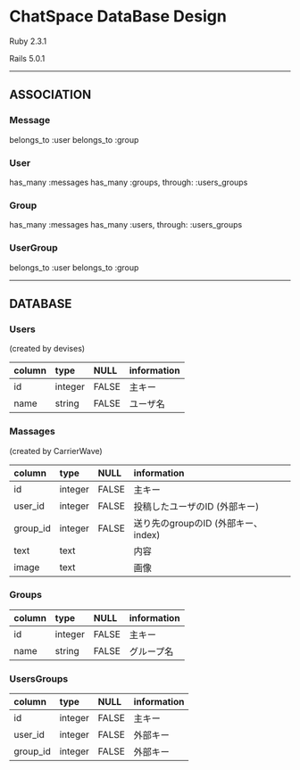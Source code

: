 # ChatSpace DataBase Design


Ruby 2.3.1

Rails 5.0.1

---

## ASSOCIATION


### Message

  belongs_to :user
  belongs_to :group


### User

  has_many :messages
  has_many :groups, through: :users_groups


### Group

  has_many :messages
  has_many :users, through: :users_groups


### UserGroup

  belongs_to :user
  belongs_to :group

---

## DATABASE


### Users
(created by devises)

| column   | type    | NULL | information   |
|:---------|:--------|:-----|:--------------|
| id       | integer | FALSE| 主キー         |
| name     | string  | FALSE| ユーザ名        |


### Massages
(created by CarrierWave)

| column          | type    | NULL | information   |
|:----------------|:--------|:-----|:--------------|
| id              | integer | FALSE| 主キー         |
| user_id         | integer | FALSE| 投稿したユーザのID (外部キー)        |
| group_id        | integer | FALSE| 送り先のgroupのID (外部キー、index) |
| text            | text    |      |   内容                           |
| image           | text    |      |   画像                           |


### Groups
| column | type    | NULL | information   |
|:-------|:--------|:-----|:--------------|
| id     | integer | FALSE|  主キー        |
| name   | string  | FALSE|  グループ名     |


### UsersGroups
| column   | type    | NULL | information   |
|:---------|:--------|:-----|:--------------|
| id       | integer | FALSE|   主キー       |
| user_id  | integer | FALSE|   外部キー     | 
| group_id | integer | FALSE|   外部キー     |
